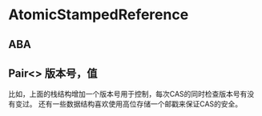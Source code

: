 # AtomicStampedReference

## ABA

## Pair<> 版本号，值    
比如，上面的栈结构增加一个版本号用于控制，每次CAS的同时检查版本号有没有变过。
还有一些数据结构喜欢使用高位存储一个邮戳来保证CAS的安全。
